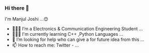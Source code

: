 ### Hi there 👋
   I'm Manjul Joshi ...😊

- 👨🏻‍🏫 I’m a Electronics & Communication Engineering Student ...
- 👨🏻‍💻 I'm currently learning C++ ,Python Languages ...
- 🤔 I’m looking for help who can give a for future idea from this ...
- 📫 How to reach me: Twitter - ... 
